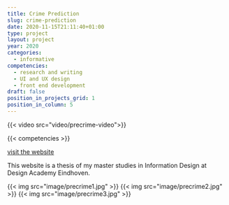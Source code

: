 ```yaml
---
title: Crime Prediction 
slug: crime-prediction
date: 2020-11-15T21:11:40+01:00
type: project
layout: project
year: 2020
categories:
  - informative
competencies:
  - research and writing
  - UI and UX design
  - front end development 
draft: false
position_in_projects_grid: 1
position_in_column: 5
---
```

{{< video src="video/precrime-video">}}

{{< competencies >}}

[visit the website](https://crimeprediction.info)

This website is a thesis of my master studies in Information Design at Design Academy Eindhoven. 

{{< img src="image/precrime1.jpg" >}}
{{< img src="image/precrime2.jpg" >}}
{{< img src="image/precrime3.jpg" >}}


